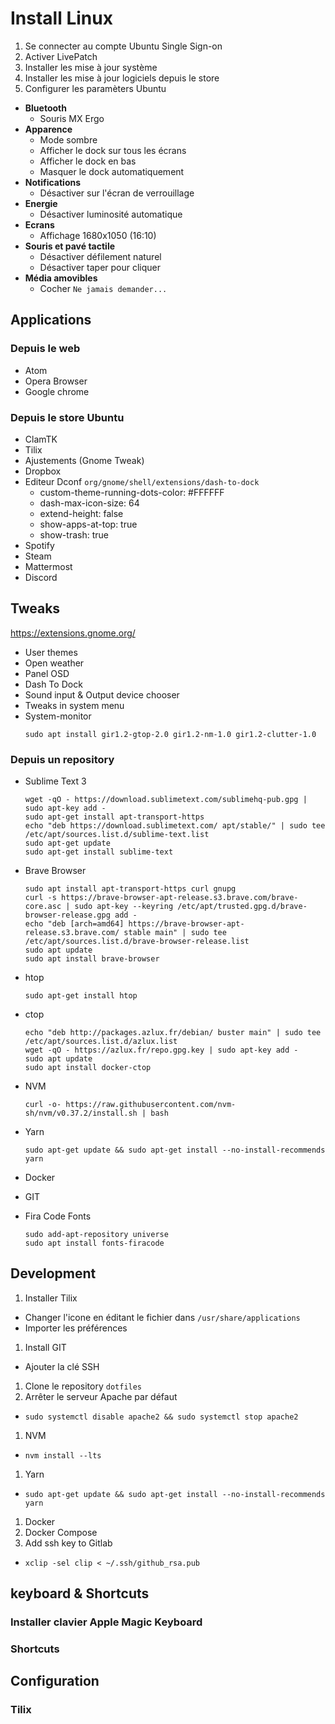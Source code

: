 # Install Linux

1. Se connecter au compte Ubuntu Single Sign-on
1. Activer LivePatch
1. Installer les mise à jour système
1. Installer les mise à jour logiciels depuis le store
1. Configurer les paramèters Ubuntu
  - **Bluetooth**
    - Souris MX Ergo
  - **Apparence**
    - Mode sombre
    - Afficher le dock sur tous les écrans
    - Afficher le dock en bas
    - Masquer le dock automatiquement
  - **Notifications**
    - Désactiver sur l'écran de verrouillage
  - **Energie**
    - Désactiver luminosité automatique
  - **Ecrans**
    - Affichage 1680x1050 (16:10)
  - **Souris et pavé tactile**
    - Désactiver défilement naturel
    - Désactiver taper pour cliquer
  - **Média amovibles**
    - Cocher `Ne jamais demander...`

## Applications

### Depuis le web

- Atom
- Opera Browser
- Google chrome

### Depuis le store Ubuntu

- ClamTK
- Tilix
- Ajustements (Gnome Tweak)
- Dropbox
- Editeur Dconf `org/gnome/shell/extensions/dash-to-dock`
  - custom-theme-running-dots-color: #FFFFFF
  - dash-max-icon-size: 64
  - extend-height: false
  - show-apps-at-top: true
  - show-trash: true
- Spotify
- Steam
- Mattermost
- Discord

## Tweaks

https://extensions.gnome.org/

- User themes
- Open weather
- Panel OSD
- Dash To Dock
- Sound input & Output device chooser
- Tweaks in system menu
- System-monitor
  ```
  sudo apt install gir1.2-gtop-2.0 gir1.2-nm-1.0 gir1.2-clutter-1.0
  ```

### Depuis un repository

- Sublime Text 3
  ```
  wget -qO - https://download.sublimetext.com/sublimehq-pub.gpg | sudo apt-key add -
  sudo apt-get install apt-transport-https
  echo "deb https://download.sublimetext.com/ apt/stable/" | sudo tee /etc/apt/sources.list.d/sublime-text.list
  sudo apt-get update
  sudo apt-get install sublime-text
  ```

- Brave Browser
  ```
  sudo apt install apt-transport-https curl gnupg
  curl -s https://brave-browser-apt-release.s3.brave.com/brave-core.asc | sudo apt-key --keyring /etc/apt/trusted.gpg.d/brave-browser-release.gpg add -
  echo "deb [arch=amd64] https://brave-browser-apt-release.s3.brave.com/ stable main" | sudo tee /etc/apt/sources.list.d/brave-browser-release.list
  sudo apt update
  sudo apt install brave-browser
  ```
  
- htop
  ```
  sudo apt-get install htop
  ```
  
- ctop
  ```
  echo "deb http://packages.azlux.fr/debian/ buster main" | sudo tee /etc/apt/sources.list.d/azlux.list
  wget -qO - https://azlux.fr/repo.gpg.key | sudo apt-key add -
  sudo apt update
  sudo apt install docker-ctop
  ```
  
- NVM
  ```
  curl -o- https://raw.githubusercontent.com/nvm-sh/nvm/v0.37.2/install.sh | bash
  ```

- Yarn
  ```
  sudo apt-get update && sudo apt-get install --no-install-recommends yarn
  ```
  
- Docker

- GIT

- Fira Code Fonts
  ```
  sudo add-apt-repository universe
  sudo apt install fonts-firacode
  ```

## Development

1. Installer Tilix
  - Changer l'icone en éditant le fichier dans `/usr/share/applications`
  - Importer les préférences
1. Install GIT
  - Ajouter la clé SSH
1. Clone le repository `dotfiles`
1. Arrêter le serveur Apache par défaut
  - `sudo systemctl disable apache2 && sudo systemctl stop apache2`
1. NVM
  - `nvm install --lts`
1. Yarn
  - `sudo apt-get update && sudo apt-get install --no-install-recommends yarn`
1. Docker
1. Docker Compose
1. Add ssh key to Gitlab
  - `xclip -sel clip < ~/.ssh/github_rsa.pub`
  
## keyboard & Shortcuts

### Installer clavier Apple Magic Keyboard

### Shortcuts

## Configuration

### Tilix
